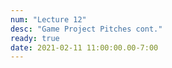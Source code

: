 ```yaml
---
num: "Lecture 12"
desc: "Game Project Pitches cont."
ready: true
date: 2021-02-11 11:00:00.00-7:00
---
```

